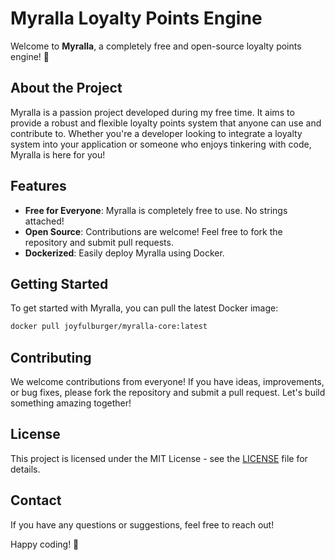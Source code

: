 # Myralla Loyalty Points Engine

Welcome to **Myralla**, a completely free and open-source loyalty points engine! 🎉

## About the Project

Myralla is a passion project developed during my free time. It aims to provide a robust and flexible loyalty points system that anyone can use and contribute to. Whether you're a developer looking to integrate a loyalty system into your application or someone who enjoys tinkering with code, Myralla is here for you!

## Features

- **Free for Everyone**: Myralla is completely free to use. No strings attached!
- **Open Source**: Contributions are welcome! Feel free to fork the repository and submit pull requests.
- **Dockerized**: Easily deploy Myralla using Docker.

## Getting Started

To get started with Myralla, you can pull the latest Docker image:

```bash
docker pull joyfulburger/myralla-core:latest
```

## Contributing

We welcome contributions from everyone! If you have ideas, improvements, or bug fixes, please fork the repository and submit a pull request. Let's build something amazing together!

## License

This project is licensed under the MIT License - see the [LICENSE](LICENSE) file for details.

## Contact

If you have any questions or suggestions, feel free to reach out!

Happy coding! 🚀

